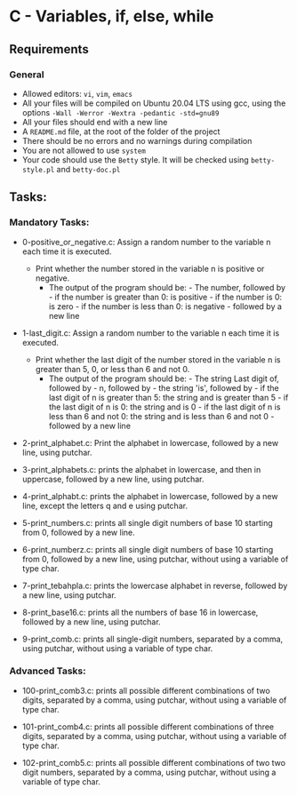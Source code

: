 # C - Variables, if, else, while
## Requirements
### General
- Allowed editors: `vi`, `vim`, `emacs`
- All your files will be compiled on Ubuntu 20.04 LTS using gcc, using the options `-Wall -Werror -Wextra -pedantic -std=gnu89`
- All your files should end with a new line
- A `README.md` file, at the root of the folder of the project
- There should be no errors and no warnings during compilation
- You are not allowed to use `system`
- Your code should use the `Betty` style. It will be checked using `betty-style.pl` and `betty-doc.pl`

## Tasks:
### Mandatory Tasks:
- 0-positive_or_negative.c: Assign a random number to the variable n each time it is executed. 
   - Print whether the number stored in the variable n is positive or negative.
      - The output of the program should be:
                        - The number, followed by
                        - if the number is greater than 0: is positive
                        - if the number is 0: is zero
                        - if the number is less than 0: is negative 
                        - followed by a new line

- 1-last_digit.c: Assign a random number to the variable n each time it is executed. 
    - Print whether the last digit of the number stored in the variable n is greater than 5, 0, or less than 6 and not 0.
       - The output of the program should be:
                               - The string Last digit of, followed by
                               - n, followed by
                               - the string 'is', followed by
                               - if the last digit of n is greater than 5: the string and is greater than 5
                               - if the last digit of n is 0: the string and is 0
                               - if the last digit of n is less than 6 and not 0: the string and is less than 6 and not 0
                               - followed by a new line
             
- 2-print_alphabet.c:  Print the alphabet in lowercase, followed by a new line, using putchar.

- 3-print_alphabets.c: prints the alphabet in lowercase, and then in uppercase, followed by a new line, using putchar.

- 4-print_alphabt.c: prints the alphabet in lowercase, followed by a new line, except the letters q and e using putchar.

- 5-print_numbers.c: prints all single digit numbers of base 10 starting from 0, followed by a new line.

- 6-print_numberz.c: prints all single digit numbers of base 10 starting from 0, followed by a new line, using putchar, without using a variable of type char.

- 7-print_tebahpla.c: prints the lowercase alphabet in reverse, followed by a new line, using putchar.

- 8-print_base16.c: prints all the numbers of base 16 in lowercase, followed by a new line, using putchar.

- 9-print_comb.c: prints all single-digit numbers, separated by a comma, using putchar, without using a variable of type char.
 
### Advanced Tasks:
- 100-print_comb3.c: prints all possible different combinations of two digits, separated by a comma, using putchar, without using a variable of type char.

- 101-print_comb4.c: prints all possible different combinations of three digits, separated by a comma, using putchar, without using a variable of type char. 

- 102-print_comb5.c: prints all possible different combinations of two two digit numbers, separated by a comma, using putchar, without using a variable of type char.

